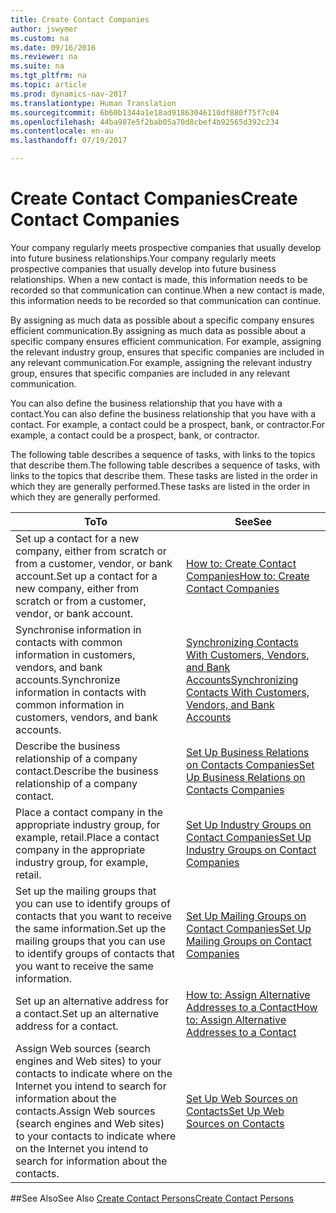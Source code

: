 ```yaml
---
title: Create Contact Companies
author: jswymer
ms.custom: na
ms.date: 09/16/2016
ms.reviewer: na
ms.suite: na
ms.tgt_pltfrm: na
ms.topic: article
ms.prod: dynamics-nav-2017
ms.translationtype: Human Translation
ms.sourcegitcommit: 6b60b1344a1e18ad91863046110df880f75f7c04
ms.openlocfilehash: 44ba987e5f2bab05a70d8cbef4b92565d392c234
ms.contentlocale: en-au
ms.lasthandoff: 07/19/2017

---
```

# <a name="create-contact-companies"></a><span data-ttu-id="c25d6-102">Create Contact Companies</span><span class="sxs-lookup"><span data-stu-id="c25d6-102">Create Contact Companies</span></span>
<span data-ttu-id="c25d6-103">Your company regularly meets prospective companies that usually develop into future business relationships.</span><span class="sxs-lookup"><span data-stu-id="c25d6-103">Your company regularly meets prospective companies that usually develop into future business relationships.</span></span> <span data-ttu-id="c25d6-104">When a new contact is made, this information needs to be recorded so that communication can continue.</span><span class="sxs-lookup"><span data-stu-id="c25d6-104">When a new contact is made, this information needs to be recorded so that communication can continue.</span></span>

<span data-ttu-id="c25d6-105">By assigning as much data as possible about a specific company ensures efficient communication.</span><span class="sxs-lookup"><span data-stu-id="c25d6-105">By assigning as much data as possible about a specific company ensures efficient communication.</span></span> <span data-ttu-id="c25d6-106">For example, assigning the relevant industry group, ensures that specific companies are included in any relevant communication.</span><span class="sxs-lookup"><span data-stu-id="c25d6-106">For example, assigning the relevant industry group, ensures that specific companies are included in any relevant communication.</span></span>

<span data-ttu-id="c25d6-107">You can also define the business relationship that you have with a contact.</span><span class="sxs-lookup"><span data-stu-id="c25d6-107">You can also define the business relationship that you have with a contact.</span></span> <span data-ttu-id="c25d6-108">For example, a contact could be a prospect, bank, or contractor.</span><span class="sxs-lookup"><span data-stu-id="c25d6-108">For example, a contact could be a prospect, bank, or contractor.</span></span>

<span data-ttu-id="c25d6-109">The following table describes a sequence of tasks, with links to the topics that describe them.</span><span class="sxs-lookup"><span data-stu-id="c25d6-109">The following table describes a sequence of tasks, with links to the topics that describe them.</span></span> <span data-ttu-id="c25d6-110">These tasks are listed in the order in which they are generally performed.</span><span class="sxs-lookup"><span data-stu-id="c25d6-110">These tasks are listed in the order in which they are generally performed.</span></span>

|<span data-ttu-id="c25d6-111">To</span><span class="sxs-lookup"><span data-stu-id="c25d6-111">To</span></span> |<span data-ttu-id="c25d6-112">See</span><span class="sxs-lookup"><span data-stu-id="c25d6-112">See</span></span> |
|---|----|
|<span data-ttu-id="c25d6-113">Set up a contact for a new company, either from scratch or from a customer, vendor, or bank account.</span><span class="sxs-lookup"><span data-stu-id="c25d6-113">Set up a contact for a new company, either from scratch or from a customer, vendor, or bank account.</span></span>|[<span data-ttu-id="c25d6-114">How to: Create Contact Companies</span><span class="sxs-lookup"><span data-stu-id="c25d6-114">How to: Create Contact Companies</span></span>](marketing-how-create-contact-companies.md)|
|<span data-ttu-id="c25d6-115">Synchronise information in contacts with common information in customers, vendors, and bank accounts.</span><span class="sxs-lookup"><span data-stu-id="c25d6-115">Synchronize information in contacts with common information in customers, vendors, and bank accounts.</span></span>|[<span data-ttu-id="c25d6-116">Synchronizing Contacts With Customers, Vendors, and Bank Accounts</span><span class="sxs-lookup"><span data-stu-id="c25d6-116">Synchronizing Contacts With Customers, Vendors, and Bank Accounts</span></span>](marketing-synchronize-contacts-customers-vendors-bank-accounts.md)|
|<span data-ttu-id="c25d6-117">Describe the business relationship of a company contact.</span><span class="sxs-lookup"><span data-stu-id="c25d6-117">Describe the business relationship of a company contact.</span></span>|[<span data-ttu-id="c25d6-118">Set Up Business Relations on Contacts Companies</span><span class="sxs-lookup"><span data-stu-id="c25d6-118">Set Up Business Relations on Contacts Companies</span></span>](marketing-business-relations.md)|
|<span data-ttu-id="c25d6-119">Place a contact company in the appropriate industry group, for example, retail.</span><span class="sxs-lookup"><span data-stu-id="c25d6-119">Place a contact company in the appropriate industry group, for example, retail.</span></span>|[<span data-ttu-id="c25d6-120">Set Up Industry Groups on Contact Companies</span><span class="sxs-lookup"><span data-stu-id="c25d6-120">Set Up Industry Groups on Contact Companies</span></span>](marketing-industry-groups.md)|
|<span data-ttu-id="c25d6-121">Set up the mailing groups that you can use to identify groups of contacts that you want to receive the same information.</span><span class="sxs-lookup"><span data-stu-id="c25d6-121">Set up the mailing groups that you can use to identify groups of contacts that you want to receive the same information.</span></span>|[<span data-ttu-id="c25d6-122">Set Up Mailing Groups on Contact Companies</span><span class="sxs-lookup"><span data-stu-id="c25d6-122">Set Up Mailing Groups on Contact Companies</span></span>](marketing-mailing-groups.md)|
|<span data-ttu-id="c25d6-123">Set up an alternative address for a contact.</span><span class="sxs-lookup"><span data-stu-id="c25d6-123">Set up an alternative address for a contact.</span></span>|[<span data-ttu-id="c25d6-124">How to: Assign Alternative Addresses to a Contact</span><span class="sxs-lookup"><span data-stu-id="c25d6-124">How to: Assign Alternative Addresses to a Contact</span></span>](marketing-how-assign-alternative-address.md)|
|<span data-ttu-id="c25d6-125">Assign Web sources (search engines and Web sites) to your contacts to indicate where on the Internet you intend to search for information about the contacts.</span><span class="sxs-lookup"><span data-stu-id="c25d6-125">Assign Web sources (search engines and Web sites) to your contacts to indicate where on the Internet you intend to search for information about the contacts.</span></span>|[<span data-ttu-id="c25d6-126">Set Up Web Sources on Contacts</span><span class="sxs-lookup"><span data-stu-id="c25d6-126">Set Up Web Sources on Contacts</span></span>](marketing-web-sources.md)|

##<a name="see-also"></a><span data-ttu-id="c25d6-127">See Also</span><span class="sxs-lookup"><span data-stu-id="c25d6-127">See Also</span></span>
[<span data-ttu-id="c25d6-128">Create Contact Persons</span><span class="sxs-lookup"><span data-stu-id="c25d6-128">Create Contact Persons</span></span>](marketing-create-contact-persons.md)

